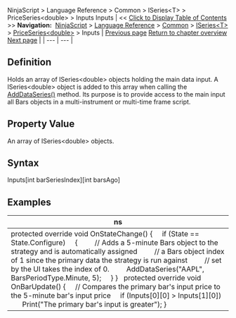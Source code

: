 ﻿
NinjaScript \> Language Reference \> Common \> ISeries\<T\> \> PriceSeries\<double\> \> Inputs
Inputs
| \<\< [Click to Display Table of Contents](inputs.md) \>\> **Navigation:**     [NinjaScript](ninjascript-1.md) \> [Language Reference](language_reference_wip-1.md) \> [Common](common-1.md) \> [ISeries\<T\>](iseriest-1.md) \> [PriceSeries\<double\>](priceseries-1.md) \> Inputs | [Previous page](input-1.md) [Return to chapter overview](priceseries-1.md) [Next page](low-1.md) |
| --- | --- |
## Definition
Holds an array of ISeries\<double\> objects holding the main data input. A ISeries\<double\> object is added to this array when calling the [AddDataSeries()](adddataseries-1.md) method. Its purpose is to provide access to the main input all Bars objects in a multi\-instrument or multi\-time frame script.
## 
## Property Value
An array of ISeries\<double\> objects.
 
## Syntax
Inputs\[int barSeriesIndex]\[int barsAgo]
 
## 
## Examples
| ns |
| --- |
| protected override void OnStateChange() {      if (State \=\= State.Configure)      {          // Adds a 5\-minute Bars object to the strategy and is automatically assigned          // a Bars object index of 1 since the primary data the strategy is run against          // set by the UI takes the index of 0\.          AddDataSeries("AAPL", BarsPeriodType.Minute, 5);      } }   protected override void OnBarUpdate() {      // Compares the primary bar's input price to the 5\-minute bar's input price      if (Inputs\[0]\[0] \> Inputs\[1]\[0])          Print("The primary bar's input is greater"); } |


